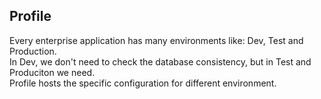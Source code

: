 ## Profile ## 

Every enterprise application has many environments like: Dev, Test and Production.    
In Dev, we don't need to check the database consistency, but in Test and Produciton we need.   
Profile hosts the specific configuration for different environment.    

